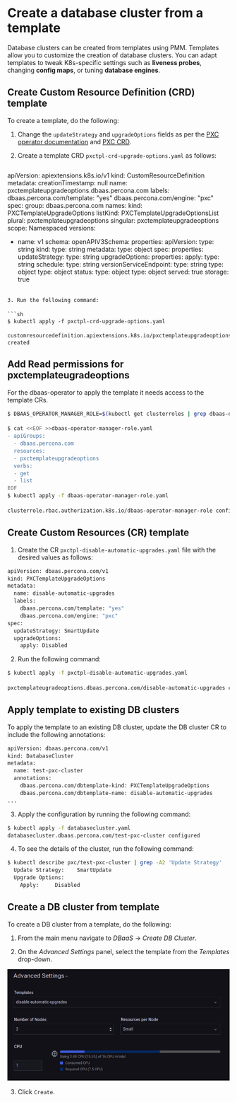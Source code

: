 # Create a database cluster from a template

Database clusters can be created from templates using PMM. Templates allow you to customize the creation of database clusters. You can adapt templates to tweak K8s-specific settings such as **liveness probes**, changing **config maps**, or tuning **database engines**. 

## Create Custom Resource Definition (CRD) template

To create a template, do the following:


1. Change the `updateStrategy` and `upgradeOptions` fields as per the [PXC operator documentation](https://docs.percona.com/percona-operator-for-mysql/pxc/update.html#manual-upgrade_1) and [PXC CRD](https://github.com/percona/percona-xtradb-cluster-operator/blob/v1.11.0/deploy/crd.yaml#L8379-L8392).

2. Create a template CRD `pxctpl-crd-upgrade-options.yaml` as follows:

    ```sh
apiVersion: apiextensions.k8s.io/v1
kind: CustomResourceDefinition
metadata:
  creationTimestamp: null
  name: pxctemplateupgradeoptions.dbaas.percona.com
  labels:
    dbaas.percona.com/template: "yes"
    dbaas.percona.com/engine: "pxc"
spec:
  group: dbaas.percona.com
  names:
    kind: PXCTemplateUpgradeOptions
    listKind: PXCTemplateUpgradeOptionsList
    plural: pxctemplateupgradeoptions
    singular: pxctemplateupgradeoptions
  scope: Namespaced
  versions:
  - name: v1
    schema:
      openAPIV3Schema:
        properties:
          apiVersion:
            type: string
          kind:
            type: string
          metadata:
            type: object
          spec:
            properties:
              updateStrategy:
                type: string
              upgradeOptions:
                properties:
                  apply:
                    type: string
                  schedule:
                    type: string
                  versionServiceEndpoint:
                    type: string
                type: object
            type: object
          status:
            type: object
        type: object
    served: true
    storage: true
```

3. Run the following command:

```sh
$ kubectl apply -f pxctpl-crd-upgrade-options.yaml

customresourcedefinition.apiextensions.k8s.io/pxctemplateupgradeoptions.dbaas.percona.com created
```

## Add Read permissions for pxctemplateugradeoptions

For the dbaas-operator to apply the template it needs access to the template CRs.

```sh
$ DBAAS_OPERATOR_MANAGER_ROLE=$(kubectl get clusterroles | grep dbaas-operator | grep -v metrics | grep -v proxy | cut -f 1 -d ' '); kubectl get clusterroles/"$DBAAS_OPERATOR_MANAGER_ROLE" -o yaml > dbaas-operator-manager-role.yaml

$ cat <<EOF >>dbaas-operator-manager-role.yaml
- apiGroups:
  - dbaas.percona.com
  resources:
  - pxctemplateupgradeoptions
  verbs:
  - get
  - list
EOF
$ kubectl apply -f dbaas-operator-manager-role.yaml

clusterrole.rbac.authorization.k8s.io/dbaas-operator-manager-role configured
```

## Create Custom Resources (CR) template

1. Create the CR `pxctpl-disable-automatic-upgrades.yaml` file with the desired values as follows:

```sh
apiVersion: dbaas.percona.com/v1
kind: PXCTemplateUpgradeOptions
metadata:
  name: disable-automatic-upgrades
  labels:
    dbaas.percona.com/template: "yes"
    dbaas.percona.com/engine: "pxc"
spec:
  updateStrategy: SmartUpdate
  upgradeOptions:
    apply: Disabled
```

2. Run the following command:

```sh
$ kubectl apply -f pxctpl-disable-automatic-upgrades.yaml

pxctemplateugradeoptions.dbaas.percona.com/disable-automatic-upgrades created
```

## Apply template to existing DB clusters

To apply the template to an existing DB cluster, update the DB cluster CR to include the following annotations:

```sh
apiVersion: dbaas.percona.com/v1
kind: DatabaseCluster
metadata:
  name: test-pxc-cluster
  annotations:
    dbaas.percona.com/dbtemplate-kind: PXCTemplateUpgradeOptions
    dbaas.percona.com/dbtemplate-name: disable-automatic-upgrades
...
```
3. Apply the configuration by running the following command:

```sh
$ kubectl apply -f databasecluster.yaml
databasecluster.dbaas.percona.com/test-pxc-cluster configured
```
4. To see the details of the cluster, run the following command:

```sh
$ kubectl describe pxc/test-pxc-cluster | grep -A2 'Update Strategy'
  Update Strategy:    SmartUpdate
  Upgrade Options:
    Apply:     Disabled
```

## Create a DB cluster from template

To create a DB cluster from a template, do the following:

1. From the main menu navigate to <i class="uil uil-database"></i> *DBaaS* → *Create DB Cluster*.

2. On the *Advanced Settings* panel, select the template from the *Templates* drop-down.


![!](../_images/PMM_dbaas_template.png)


3. Click `Create`.






